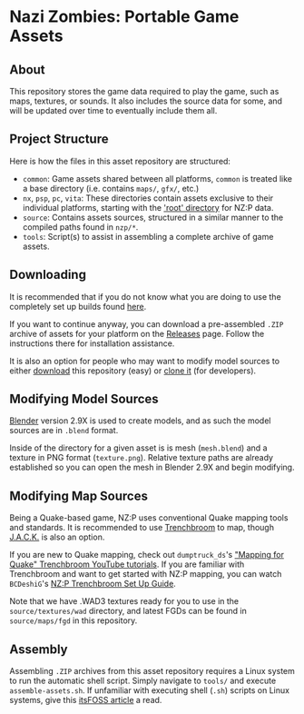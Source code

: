 # Nazi Zombies: Portable Game Assets

## About 
This repository stores the game data required to play the game, such as maps, textures, or sounds. It also includes the source data for some, and will be updated over time to eventually include them all.

## Project Structure
Here is how the files in this asset repository are structured:
* `common`: Game assets shared between all platforms, `common` is treated like a base directory (i.e. contains `maps/`, `gfx/`, etc.)
* `nx`, `psp`, `pc`, `vita`: These directories contain assets exclusive to their individual platforms, starting with the ['root' directory](https://en.wikipedia.org/wiki/Root_directory) for NZ:P data.
* `source`: Contains assets sources, structured in a similar manner to the compiled paths found in `nzp/*`. 
* `tools`: Script(s) to assist in assembling a complete archive of game assets.

## Downloading
It is recommended that if you do not know what you are doing to use the completely set up builds found [here](https://github.com/nzp-developers/nzportable).

If you want to continue anyway, you can download a pre-assembled `.ZIP` archive of assets for your platform on the [Releases](https://github.com/nzp-developers/assets/releases/tag/newest) page. Follow the instructions there for installation assistance.

It is also an option for people who may want to modify model sources to either [download](https://github.com/nzp-developers/assets/archive/refs/heads/main.zip) this repository (easy) or [clone it](https://docs.github.com/en/repositories/creating-and-managing-repositories/cloning-a-repository) (for developers).

## Modifying Model Sources
[Blender](https://www.blender.org/) version 2.9X is used to create models, and as such the model sources are in `.blend` format.

Inside of the directory for a given asset is is mesh (`mesh.blend`) and a texture in PNG format (`texture.png`). Relative texture paths are already established so you can open the mesh in Blender 2.9X and begin modifying.

## Modifying Map Sources
Being a Quake-based game, NZ:P uses conventional Quake mapping tools and standards. It is recommended to use [Trenchbroom](https://trenchbroom.github.io/) to map, though [J.A.C.K.](https://jack.hlfx.ru/en/) is also an option.

If you are new to Quake mapping, check out `dumptruck_ds`'s ["Mapping for Quake" Trenchbroom YouTube tutorials](https://www.youtube.com/watch?v=gONePWocbqA&list=PLgDKRPte5Y0AZ_K_PZbWbgBAEt5xf74aE). If you are familiar with Trenchbroom and want to get started with NZ:P mapping, you can watch `BCDeshiG`'s [NZ:P Trenchbroom Set Up Guide](https://youtu.be/ATvpV7xyfhQ).

Note that we have .WAD3 textures ready for you to use in the `source/textures/wad` directory, and latest FGDs can be found in `source/maps/fgd` in this repository.

## Assembly
Assembling `.ZIP` archives from this asset repository requires a Linux system to run the automatic shell script. Simply navigate to `tools/` and execute `assemble-assets.sh`. If unfamiliar with executing shell (`.sh`) scripts on Linux systems, give this [itsFOSS article](https://itsfoss.com/run-shell-script-linux/) a read.
